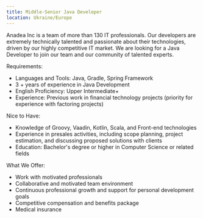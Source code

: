 ```yaml
---
title: Middle-Senior Java Developer
location: Ukraine/Europe
---
```



Anadea Inc is a team of more than 130 IT professionals. Our developers are extremely technically talented and passionate about their technologies, driven by our highly competitive IT market. We are looking for a Java Developer to join our team and our community of talented experts.

Requirements:

* Languages and Tools: Java, Gradle, Spring Framework
* 3 + years of experience in Java Development
* English Proficiency: Upper Intermediate+
* Experience: Previous work in financial technology projects (priority for experience with factoring projects)

Nice to Have:

* Knowledge of Groovy, Vaadin, Kotlin, Scala, and Front-end technologies
* Experience in presales activities, including scope planning, project estimation, and discussing proposed solutions with clients
* Education: Bachelor's degree or higher in Computer Science or related fields

What We Offer:

* Work with motivated professionals
* Collaborative and motivated team environment
* Continuous professional growth and support for personal development goals
* Competitive compensation and benefits package
* Medical insurance